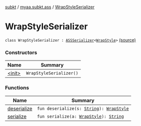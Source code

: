 [subkt](../../index.md) / [myaa.subkt.ass](../index.md) / [WrapStyleSerializer](./index.md)

# WrapStyleSerializer

`class WrapStyleSerializer : `[`ASSSerializer`](../-a-s-s-serializer/index.md)`<`[`WrapStyle`](../-wrap-style/index.md)`>` [(source)](https://github.com/Myaamori/SubKt/blob/0.1.19/src/main/kotlin/myaa/subkt/ass/parser.kt#L747)

### Constructors

| Name | Summary |
|---|---|
| [&lt;init&gt;](-init-.md) | `WrapStyleSerializer()` |

### Functions

| Name | Summary |
|---|---|
| [deserialize](deserialize.md) | `fun deserialize(s: `[`String`](https://kotlinlang.org/api/latest/jvm/stdlib/kotlin/-string/index.html)`): `[`WrapStyle`](../-wrap-style/index.md) |
| [serialize](serialize.md) | `fun serialize(a: `[`WrapStyle`](../-wrap-style/index.md)`): `[`String`](https://kotlinlang.org/api/latest/jvm/stdlib/kotlin/-string/index.html) |
